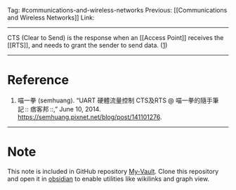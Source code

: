 Tag: #communications-and-wireless-networks 
Previous: [[Communications and Wireless Networks]]
Link: 

---

CTS (Clear to Send) is the response when an [[Access Point]] receives the [[RTS]], and needs to grant the sender to send data. (<u>1</u>)

---

# Reference

1. 喵一拳 (semhuang). “UART 硬體流量控制 CTS及RTS @ 喵一拳的隨手筆記 :: 痞客邦 ::,” June 10, 2014. https://semhuang.pixnet.net/blog/post/141101276.

---

# Note

This note is included in GitHub repository [My-Vault](https://github.com/LittleD3092/My-Vault.git). Clone this repository and open it in [obsidian](https://obsidian.md/) to enable utilities like wikilinks and graph view.